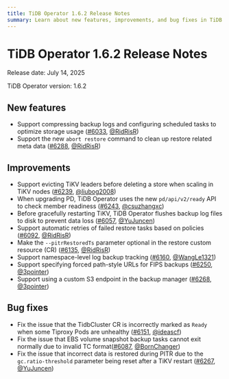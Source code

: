 ```yaml
---
title: TiDB Operator 1.6.2 Release Notes
summary: Learn about new features, improvements, and bug fixes in TiDB Operator 1.6.2.
---
```


# TiDB Operator 1.6.2 Release Notes

Release date: July 14, 2025

TiDB Operator version: 1.6.2

## New features

- Support compressing backup logs and configuring scheduled tasks to optimize storage usage ([#6033](https://github.com/pingcap/tidb-operator/pull/6033), [@RidRisR](https://github.com/RidRisR))
- Support the new `abort restore` command to clean up restore related meta data ([#6288](https://github.com/pingcap/tidb-operator/pull/6288), [@RidRisR](https://github.com/RidRisR))

## Improvements

- Support evicting TiKV leaders before deleting a store when scaling in TiKV nodes ([#6239](https://github.com/pingcap/tidb-operator/pull/6239), [@liubog2008](https://github.com/liubog2008))
- When upgrading PD, TiDB Operator uses the new `pd/api/v2/ready` API to check member readiness ([#6243](https://github.com/pingcap/tidb-operator/pull/6243), [@csuzhangxc](https://github.com/csuzhangxc))
- Before gracefully restarting TiKV, TiDB Operator flushes backup log files to disk to prevent data loss ([#6057](https://github.com/pingcap/tidb-operator/pull/6057), [@YuJuncen](https://github.com/YuJuncen))
- Support automatic retries of failed restore tasks based on policies ([#6092](https://github.com/pingcap/tidb-operator/pull/6092), [@RidRisR](https://github.com/RidRisR))
- Make the `--pitrRestoredTs` parameter optional in the restore custom resource (CR) ([#6135](https://github.com/pingcap/tidb-operator/pull/6135), [@RidRisR](https://github.com/RidRisR))
- Support namespace-level log backup tracking ([#6160](https://github.com/pingcap/tidb-operator/pull/6160), [@WangLe1321](https://github.com/WangLe1321))
- Support specifying forced path-style URLs for FIPS backups ([#6250](https://github.com/pingcap/tidb-operator/pull/6250), [@3pointer](https://github.com/3pointer))
- Support using a custom S3 endpoint in the backup manager ([#6268](https://github.com/pingcap/tidb-operator/pull/6268), [@3pointer](https://github.com/3pointer))

## Bug fixes

- Fix the issue that the TidbCluster CR is incorrectly marked as `Ready` when some Tiproxy Pods are unhealthy ([#6151](https://github.com/pingcap/tidb-operator/pull/6151), [@ideascf](https://github.com/ideascf))
- Fix the issue that EBS volume snapshot backup tasks cannot exit normally due to invalid TC format([#6087](https://github.com/pingcap/tidb-operator/pull/6087), [@BornChanger](https://github.com/BornChanger))
- Fix the issue that incorrect data is restored during PITR due to the `gc.ratio-threshold` parameter being reset after a TiKV restart ([#6267](https://github.com/pingcap/tidb-operator/pull/6267), [@YuJuncen](https://github.com/YuJuncen))
